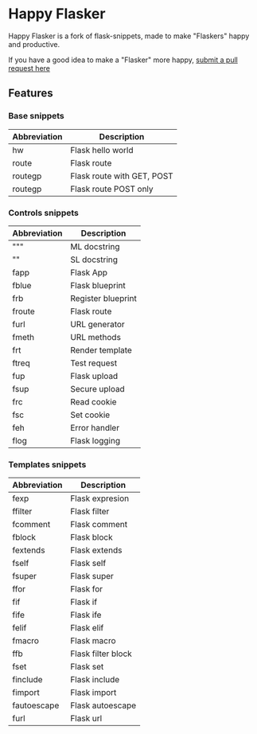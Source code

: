 # Happy Flasker

Happy Flasker is a fork of flask-snippets, made to make "Flaskers" happy and productive.

If you have a good idea to make a "Flasker" more happy, [submit a pull request here](https://github.com/apedroed88/Happy-Flasker.git)


## Features

### Base snippets

| Abbreviation | Description                |
|--------------|----------------------------|
| hw           | Flask hello world          |
| route        | Flask route                |
| routegp      | Flask route with GET, POST |
| routegp      | Flask route POST only      |

### Controls snippets

| Abbreviation | Description     |
|--------------|-----------------|
| """          | ML docstring    |
| ""           | SL docstring    |
| fapp         | Flask App       |
| fblue        | Flask blueprint |
| frb          | Register blueprint |
| froute       | Flask route     |
| furl         | URL generator   |
| fmeth        | URL methods     |
| frt          | Render template |
| ftreq        | Test request    |
| fup          | Flask upload    |
| fsup         | Secure upload   |
| frc          | Read cookie     |
| fsc          | Set cookie      |
| feh          | Error handler   |
| flog         | Flask logging   |

### Templates snippets

| Abbreviation | Description        |
|--------------|--------------------|
| fexp         | Flask expresion    |
| ffilter      | Flask filter       |
| fcomment     | Flask comment      |
| fblock       | Flask block        |
| fextends     | Flask extends      |
| fself        | Flask self         |
| fsuper       | Flask super        |
| ffor         | Flask for          |
| fif          | Flask if           |
| fife         | Flask ife          |
| felif        | Flask elif         |
| fmacro       | Flask macro        |
| ffb          | Flask filter block |
| fset         | Flask set          |
| finclude     | Flask include      |
| fimport      | Flask import       |
| fautoescape  | Flask autoescape   |
| furl         | Flask url          |

